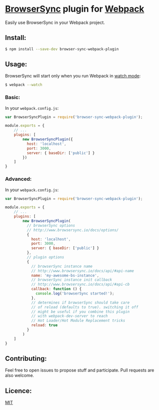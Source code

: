 # [BrowserSync](http://www.browsersync.io/) plugin for [Webpack](http://webpack.github.io/)

Easily use BrowserSync in your Webpack project.

## Install:

```bash
$ npm install --save-dev browser-sync-webpack-plugin
```

## Usage:

BrowserSync will start only when you run Webpack in [watch mode](http://webpack.github.io/docs/tutorials/getting-started/#watch-mode):

```bash
$ webpack --watch
```

### Basic:

In your `webpack.config.js`:

```javascript
var BrowserSyncPlugin = require('browser-sync-webpack-plugin');

module.exports = {
    // ...
    plugins: [
        new BrowserSyncPlugin({
          host: 'localhost',
          port: 3000,
          server: { baseDir: ['public'] }
        })
    ]
}
```

### Advanced:

In your `webpack.config.js`:

```javascript
var BrowserSyncPlugin = require('browser-sync-webpack-plugin');

module.exports = {
    // ...
    plugins: [
        new BrowserSyncPlugin(
          // browserSync options
          // http://www.browsersync.io/docs/options/
          {
            host: 'localhost',
            port: 3000,
            server: { baseDir: ['public'] }
          },
          // plugin options
          {
            // browserSync instance name
            // http://www.browsersync.io/docs/api/#api-name
            name: 'my-awesome-bs-instance',
            // browserSync instance init callback
            // http://www.browsersync.io/docs/api/#api-cb
            callback: function () {
              console.log('browserSync started!');
            },
            // determines if browserSync should take care
            // of reload (defaults to true). switching it off
            // might be useful if you combine this plugin
            // with webpack-dev-server to reach
            // Hot Loader/Hot Module Replacement tricks
            reload: true
          }
        )
    ]
}
```

## Contributing:

Feel free to open issues to propose stuff and participate. Pull requests are also welcome.

## Licence:

[MIT](http://en.wikipedia.org/wiki/MIT_License)
